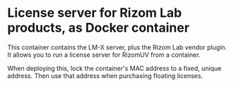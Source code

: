 # License server for Rizom Lab products, as Docker container

This container contains the LM-X server, plus the Rizom Lab vendor plugin. It allows you to run a license server for RizomUV from a container.

When deploying this, lock the container's MAC address to a fixed, unique address. Then use that address when purchasing floating licenses.

